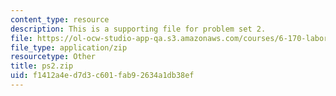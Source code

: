 ```yaml
---
content_type: resource
description: This is a supporting file for problem set 2.
file: https://ol-ocw-studio-app-qa.s3.amazonaws.com/courses/6-170-laboratory-in-software-engineering-fall-2005/f1412a4ed7d3c601fab92634a1db38ef_ps2.zip
file_type: application/zip
resourcetype: Other
title: ps2.zip
uid: f1412a4e-d7d3-c601-fab9-2634a1db38ef
---
```

